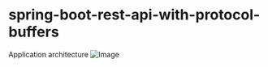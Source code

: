 # spring-boot-rest-api-with-protocol-buffers

Application architecture
![Image](https://user-images.githubusercontent.com/5003722/57571660-df588380-744b-11e9-8577-a81e922485f6.png)
